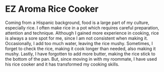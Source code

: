 # EZ Aroma Rice Cooker
Coming from a Hispanic background, food is a large part of my culture, especially rice. I often make rice in a pot which requires careful preparation, attention and technique. Although I gained more experience in cooking, rice is always a sore spot for me, since I am not consistent when making it. Occasionally, I add too much water, leaving the rice mushy. Sometimes, I forget to check the rice, making it cook longer than needed, also making it mushy. Lastly, I have forgotten to add more butter, making the rice stick to the bottom of the pan. But, since moving in with my roommate, I have used his rice cooker and it has transformed my cooking skills. 


